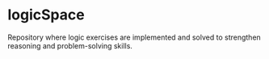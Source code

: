 # logicSpace
Repository where logic exercises are implemented and solved to strengthen reasoning and problem-solving skills.
